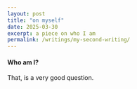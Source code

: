 ```yaml
---
layout: post
title: "on myself"
date: 2025-03-30
excerpt: a piece on who I am
permalink: /writings/my-second-writing/
---
```


#### Who am I?

That, is a very good question. 

